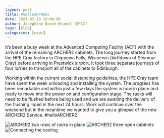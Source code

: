 ```yaml
---
layout: post
title: #HelloARCHER2
date: 2021-02-19 10:00:00
author: Josephine Beech-Brandt (EPCC)
tags: [blog] 
categories: [news]
---
```


It’s been a busy week at the Advanced Computing Facility (ACF) with the arrival of the remaining ARCHER2 cabinets.  The long journey started from the HPE Cray factory in Chippewa Falls, Wisconsin (birthtown of Seymour Cray) before arriving in Prestwick airport. It took three separate journeys of four lorries to transport all of the cabinets to Edinburgh.   

Working within the current social distancing guidelines, the HPE Cray team have spent the week unloading and installing the system. The progress has been remarkable and within just a few days the system is now in place and ready to move into the power on and configuration stage. The racks will need to be flushed before being used and we are awaiting the delivery of  the flushing liquid in the next 24 hours.  Work will continue over the weekend but in the meantime we wanted to give you a glimpse of the new ARCHER2 Service. #helloARCHER2


<img src="{{ site.baseurl }}/img/news/210219-hello-archer2-1.jpg" alt="ARCHER2 two rows of racks in place" title="ARCHER2 two rows of racks in place"/>

<img src="{{ site.baseurl }}/img/news/210219-hello-archer2-2.jpg" alt="ARCHER2 three open cabinets" title="ARCHER2 three open cabinets"/>

<img src="{{ site.baseurl }}/img/news/210219-hello-archer2-3.jpg" alt="Connecting the cooling" title="Connecting the cooling"/>